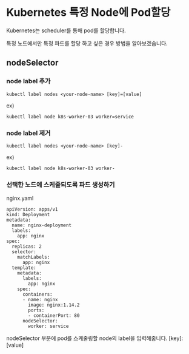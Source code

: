 # Kubernetes 특정 Node에 Pod할당

Kubernetes는 scheduler를 통해 pod를 할당합니다. 

특정 노드에서만 특정 파드를 할당 하고 싶은 경우 방법을 알아보겠습니다.

##  nodeSelector

### node label 추가

    kubectl label nodes <your-node-name> [key]=[value]
  
ex)
  
    kubectl label node k8s-worker-03 worker=service
  
### node label 제거
  
    kubectl label nodes <your-node-name> [key]-

ex)
  
    kubectl label node k8s-worker-03 worker-
  

### 선택한 노드에 스케줄되도록 파드 생성하기

nginx.yaml

    apiVersion: apps/v1
    kind: Deployment
    metadata:
      name: nginx-deployment
      labels:
        app: nginx
    spec:
      replicas: 2
      selector:
        matchLabels:
          app: nginx
      template:
        metadata:
          labels:
            app: nginx
        spec:
          containers:
          - name: nginx
            image: nginx:1.14.2
            ports:
            - containerPort: 80
          nodeSelector:
            worker: service
            
            
nodeSelector 부분에 pod를 스케줄링할 node의 label을 입력해줍니다. [key]: [value]



                     
          
